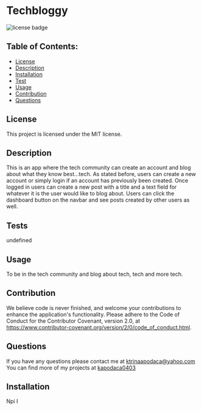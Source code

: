 # Techbloggy

![license badge](https://img.shields.io/badge/License-MIT-lightgrey.svg)

## Table of Contents:

- [License](#license)
- [Description](#description)
- [Installation](#installation)
- [Test](#test)
- [Usage](#usage)
- [Contribution](#contribution)
- [Questions](#questions)

## License

This project is licensed under the MIT license.

## Description

This is an app where the tech community can create an account and blog about what they know best...tech. As stated before, users can create a new account or simply login if an account has previously been created. Once logged in users can create a new post with a title and a text field for whatever it is the user would like to blog about. Users can click the dashboard button on the navbar and see posts created by other users as well.

## Tests

undefined

## Usage

To be in the tech community and blog about tech, tech and more tech.

## Contribution

We believe code is never finished, and welcome your contributions to enhance the application's functionality. Please adhere to the Code of Conduct for the Contributor Covenant, version 2.0, at https://www.contributor-covenant.org/version/2/0/code_of_conduct.html.

## Questions

If you have any questions please contact me at ktrinaapodaca@yahoo.com You can find more of my projects at [kapodaca0403](https://github.com/kapodaca0403)

## Installation

Npi I
